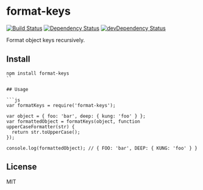 # format-keys
[![Build Status](https://travis-ci.org/neoziro/format-keys.svg?branch=master)](https://travis-ci.org/neoziro/format-keys)
[![Dependency Status](https://david-dm.org/neoziro/format-keys.svg?theme=shields.io)](https://david-dm.org/neoziro/format-keys)
[![devDependency Status](https://david-dm.org/neoziro/format-keys/dev-status.svg?theme=shields.io)](https://david-dm.org/neoziro/format-keys#info=devDependencies)

Format object keys recursively.

## Install

```
npm install format-keys
``

## Usage

```js
var formatKeys = require('format-keys');

var object = { foo: 'bar', deep: { kung: 'foo' } };
var formattedObject = formatKeys(object, function upperCaseFormatter(str) {
  return str.toUpperCase();
});

console.log(formattedObject); // { FOO: 'bar', DEEP: { KUNG: 'foo' } }
```

## License

MIT